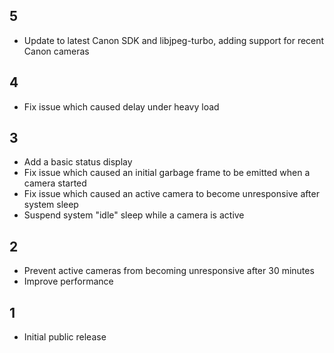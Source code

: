 ## 5

* Update to latest Canon SDK and libjpeg-turbo, adding support for recent Canon cameras

## 4

* Fix issue which caused delay under heavy load

## 3

* Add a basic status display
* Fix issue which caused an initial garbage frame to be emitted when a camera started
* Fix issue which caused an active camera to become unresponsive after system sleep
* Suspend system "idle" sleep while a camera is active

## 2

* Prevent active cameras from becoming unresponsive after 30 minutes
* Improve performance

## 1

* Initial public release
